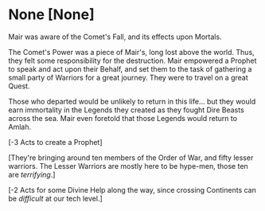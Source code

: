 # None [None]
Mair was aware of the Comet's Fall, and its effects upon Mortals.

The Comet's Power was a piece of Mair's, long lost above the world. Thus, they felt some responsibility for the destruction. Mair empowered a Prophet to speak and act upon their Behalf, and set them to the task of gathering a small party of Warriors for a great journey. They were to travel on a great Quest. 

Those who departed would be unlikely to return in this life... but they would earn immortality in the Legends they created as they fought Dire Beasts across the sea. Mair even foretold that those Legends would return to Amlah.

[-3 Acts to create a Prophet]

[They're bringing around ten members of the Order of War, and fifty lesser warriors. The Lesser Warriors are mostly here to be hype-men, those ten are *terrifying*.]

[-2 Acts for some Divine Help along the way, since crossing Continents can be *difficult* at our tech level.]
